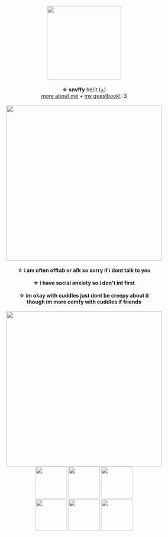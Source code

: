 <p align="center">
<img src="https://cdn.discordapp.com/attachments/996317994219225099/1202565579731640340/Actor2_3.png?ex=65e99af8&is=65d725f8&hm=3c6a5e8f444935c7275be3038d9ad11ee80e149b2f7d2ccab90a68c0763bd140&" width="200px">
<br><br><b>☆ snvffy</b> he/it  (<a href="https://pronouns.cc/@snvffy">+</a>) 
<br><a href="https://snvffy.straw.page/">more about me</a> + <a href="https://snvffy.123guestbook.com/">my guestbook!</a> :3<br><br>
  <img src="https://64.media.tumblr.com/7ed5176a3eaa9b991bf246d1ad3915b8/b36456aa19536e8f-95/s640x960/75a1f446ef8f1d005eadc2234e27f202228c3bde.gifv" width="420px">
<br><br><b>☆ i am often offtab or afk so sorry if i dont talk to you
<br><br><b>☆ i have social anxiety so i don't int first
<br><br>☆ im okay with cuddles just dont be creepy about it
<br><b> though im more comfy with cuddles if friends </b>
<br><br><img src="https://64.media.tumblr.com/337c91700d86a0ee8ab36852fa544c09/4618732b104253a3-f1/s1280x1920/8d8c9ae2ee2d037838e13d1660592ef3563ee520.gifv" width="420px">
  <br><img src="https://64.media.tumblr.com/49d942d916bd0deed7a5ed1a7b4fe1d9/2c23f0333b65c60f-2d/s100x200/95def5c5065cf9c7048e6fca3f7208e583314927.gifv" width="85px"> <img src="https://64.media.tumblr.com/0bf344c5582728f0fb02573b7ded63d2/8bdeba2cbc867670-1c/s100x200/5bd6b04b2ab6f3b35c48d61dac6f2675d539853c.gifv" width="85px"> <img src="https://64.media.tumblr.com/e328ee0f3f80c5d6596378979e7f7988/b3d83bbf44993478-7f/s100x200/4c8aafca73e51867644cf0ffd5b3e0d84797a320.pnj" width="85px"> 
  <br><img src="https://64.media.tumblr.com/9d51e9710d24283290d83c095614f818/f06d09507e506cb1-3c/s100x200/111631458af727dd8fe23acaeda17754b3524ae2.gifv" width="85px"> <img src="https://64.media.tumblr.com/ce28cf485da2000729f6d476f27daf0f/36bd4bbc8cd9631f-26/s250x400/7832953673742597cc907a13185d3196436937ad.pnj" width="85px"> <img src="https://64.media.tumblr.com/5f7baf5b8c8170d3fb00ed5907a7610b/91bb6b623c07e82c-cd/s100x200/9f61682804c1c42d315edf9931dfe848a0469287.gifv" width="85px">
</p>
